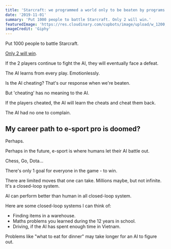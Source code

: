 ```yaml
---
title: 'Starcraft: we programmed a world only to be beaten by programs'
date: '2019-11-01'
summary: 'Put 1000 people to battle Starcraft. Only 2 will win.'
featuredImage: 'https://res.cloudinary.com/cupbots/image/upload/w_1200,ar_16:9,f_auto/v1656941676/game-console.jpg'
imageCredit: 'Giphy'
---
```


Put 1000 people to battle Starcraft.

[Only 2 will win](https://www.theverge.com/2019/10/30/20939147/deepmind-google-alphastar-starcraft-2-research-grandmaster-level).

If the 2 players continue to fight the AI, they will eventually face a defeat.

The AI learns from every play. Emotionlessly.

Is the AI cheating? That's our response when we're beaten.

But 'cheating' has no meaning to the AI.

If the players cheated, the AI will learn the cheats and cheat them back.

The AI had no one to complain.

## My career path to e-sport pro is doomed?

Perhaps.

Perhaps in the future, e-sport is where humans let their AI battle out.

Chess, Go, Dota...

There's only 1 goal for everyone in the game - to win.

There are limited moves that one can take. Millions maybe, but not infinite. It's a closed-loop system.

AI can perform better than human in all closed-loop system.

Here are some closed-loop systems I can think of:

- Finding items in a warehouse.
- Maths problems you learned during the 12 years in school.
- Driving, if the AI has spent enough time in Vietnam.

Problems like "what to eat for dinner" may take longer for an AI to figure out.
